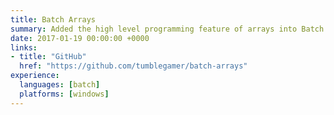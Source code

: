 ```yaml
---
title: Batch Arrays
summary: Added the high level programming feature of arrays into Batch.
date: 2017-01-19 00:00:00 +0000
links:
- title: "GitHub"
  href: "https://github.com/tumblegamer/batch-arrays"
experience:
  languages: [batch]
  platforms: [windows]
---
```


